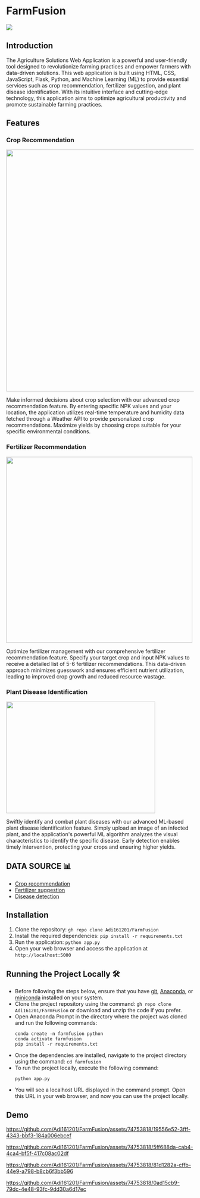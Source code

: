 # FarmFusion

<img src="https://www.iisd.org/sites/default/files/styles/og_image/public/2020-06/RS2085_food-agriculture-topic.jpg?itok=cM6jCv9Q">

## Introduction

The Agriculture Solutions Web Application is a powerful and user-friendly tool designed to revolutionize farming practices and empower farmers with data-driven solutions. This web application is built using HTML, CSS, JavaScript, Flask, Python, and Machine Learning (ML) to provide essential services such as crop recommendation, fertilizer suggestion, and plant disease identification. With its intuitive interface and cutting-edge technology, this application aims to optimize agricultural productivity and promote sustainable farming practices.

## Features

### Crop Recommendation

<img src="https://media.istockphoto.com/id/177406803/photo/nebraska-cornfield.jpg?s=612x612&w=0&k=20&c=C-V8naH3UT0ZbHLX90V4G3Ycp91AeamkZuYScrsbvUg=" width="650">

Make informed decisions about crop selection with our advanced crop recommendation feature. By entering specific NPK values and your location, the application utilizes real-time temperature and humidity data fetched through a Weather API to provide personalized crop recommendations. Maximize yields by choosing crops suitable for your specific environmental conditions.

### Fertilizer Recommendation

<img src="https://www.geturbanleaf.com/cdn/shop/articles/fertilizer-1000x675.jpg?v=1629183715" width ="500">

Optimize fertilizer management with our comprehensive fertilizer recommendation feature. Specify your target crop and input NPK values to receive a detailed list of 5-6 fertilizer recommendations. This data-driven approach minimizes guesswork and ensures efficient nutrient utilization, leading to improved crop growth and reduced resource wastage.

### Plant Disease Identification

<img src="https://www.familyhandyman.com/wp-content/uploads/2020/05/Black-Spot-Diplocarpon-rosae-GettyImages-1097545284.jpg?fit=696,696" width="400" height="300">

Swiftly identify and combat plant diseases with our advanced ML-based plant disease identification feature. Simply upload an image of an infected plant, and the application's powerful ML algorithm analyzes the visual characteristics to identify the specific disease. Early detection enables timely intervention, protecting your crops and ensuring higher yields.

## DATA SOURCE 📊
- [Crop recommendation ](https://www.kaggle.com/atharvaingle/crop-recommendation-dataset)
- [Fertilizer suggestion](https://github.com/Gladiator07/Harvestify/blob/master/Data-processed/fertilizer.csv)
- [Disease detection](https://www.kaggle.com/vipoooool/new-plant-diseases-dataset)

## Installation

1. Clone the repository: `gh repo clone Adi161201/FarmFusion`
2. Install the required dependencies: `pip install -r requirements.txt`
3. Run the application: `python app.py`
4. Open your web browser and access the application at `http://localhost:5000`

## Running the Project Locally 🛠️
- Before following the steps below, ensure that you have [git](https://git-scm.com/download), [Anaconda](https://www.anaconda.com/), or [miniconda](https://docs.conda.io/en/latest/miniconda.html) installed on your system.
- Clone the project repository using the command: `gh repo clone Adi161201/FarmFusion` or download and unzip the code if you prefer.
- Open Anaconda Prompt in the directory where the project was cloned and run the following commands:
  ```
  conda create -n farmfusion python
  conda activate farmfusion
  pip install -r requirements.txt
  ```
- Once the dependencies are installed, navigate to the project directory using the command: `cd farmfusion`
- To run the project locally, execute the following command:
  ```
  python app.py
  ```
- You will see a localhost URL displayed in the command prompt. Open this URL in your web browser, and now you can use the project locally.


## Demo

https://github.com/Adi161201/FarmFusion/assets/74753818/19556e52-3fff-4343-bbf3-184a006ebcef



https://github.com/Adi161201/FarmFusion/assets/74753818/5ff688da-cab4-4ca4-bf5f-417c08ac02df


https://github.com/Adi161201/FarmFusion/assets/74753818/81d1282a-cffb-44e9-a798-b8cb6f3bb596


https://github.com/Adi161201/FarmFusion/assets/74753818/0ad15cb9-79dc-4e48-93fc-9dd30a6d17ec
















